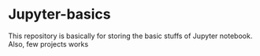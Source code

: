 # Jupyter-basics
This repository is basically for storing the basic stuffs of Jupyter notebook. Also, few projects works
